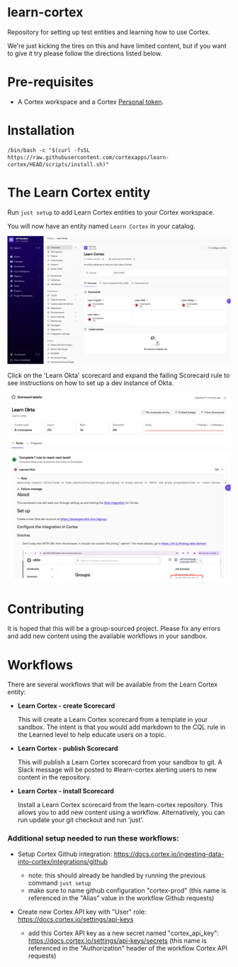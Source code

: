 # learn-cortex
Repository for setting up test entities and learning how to use Cortex.

We're just kicking the tires on this and have limited content, but if you want to give it try please follow
the directions listed below.

# Pre-requisites
- A Cortex workspace and a Cortex [Personal token](https://docs.cortex.io/configure/settings/api-keys/personal-tokens).

# Installation
```
/bin/bash -c "$(curl -fsSL https://raw.githubusercontent.com/cortexapps/learn-cortex/HEAD/scripts/install.sh)"
```

# The Learn Cortex entity
Run `just setup` to add Learn Cortex entities to your Cortex workspace. 

You will now have an entity named `Learn Cortex` in your catalog. 

![image](./img/learn-cortex-entity.png)

Click on the 'Learn Okta' scorecard and expand the failing Scorecard rule
to see instructions on how to set up a dev instance of Okta.

![image](./img/learn-okta-scorecard.png)

# Contributing
It is hoped that this will be a group-sourced project.  Please fix any errors and add new content using the available workflows
in your sandbox.

# Workflows
There are several workflows that will be available from the Learn Cortex entity:
- **Learn Cortex - create Scorecard**

    This will create a Learn Cortex scorecard from a template in your sandbox.  The intent is that you would add markdown
    to the CQL rule in the Learned level to help educate users on a topic.

- **Learn Cortex - publish Scorecard**

    This will publish a Learn Cortex scorecard from your sandbox to git.
    A Slack message will be posted to #learn-cortex alerting users to new content in the repository.

- **Learn Cortex - install Scorecard**

    Install a Learn Cortex scorecard from the learn-cortex repository.  This allows you to add new content using a workflow.
    Alternatively, you can run update your git checkout and run 'just'.


### **Additional setup needed to run these workflows:**
- Setup Cortex Github integration: https://docs.cortex.io/ingesting-data-into-cortex/integrations/github
    - note: this should already be handled by running the previous command ```just setup```
    - make sure to name github configuration "cortex-prod" (this name is referenced in the "Alias" value in the workflow Github requests)
 
- Create new Cortex API key with "User" role: https://docs.cortex.io/settings/api-keys
    - add this Cortex API key as a new secret named "cortex_api_key": https://docs.cortex.io/settings/api-keys/secrets (this name is referenced in the "Authorization" header of the workflow Cortex API requests)
      

